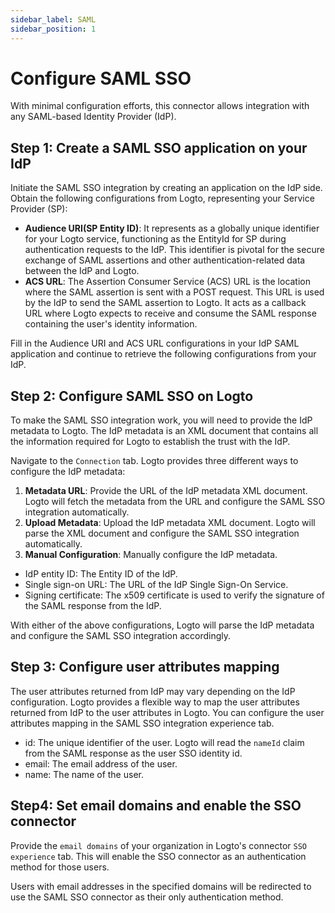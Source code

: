 ```yaml
---
sidebar_label: SAML
sidebar_position: 1
---
```


# Configure SAML SSO

With minimal configuration efforts, this connector allows integration with any SAML-based Identity Provider (IdP).

## Step 1: Create a SAML SSO application on your IdP

Initiate the SAML SSO integration by creating an application on the IdP side. Obtain the following configurations from Logto, representing your Service Provider (SP):

- **Audience URI(SP Entity ID)**: It represents as a globally unique identifier for your Logto service, functioning as the EntityId for SP during authentication requests to the IdP. This identifier is pivotal for the secure exchange of SAML assertions and other authentication-related data between the IdP and Logto.
- **ACS URL**: The Assertion Consumer Service (ACS) URL is the location where the SAML assertion is sent with a POST request. This URL is used by the IdP to send the SAML assertion to Logto. It acts as a callback URL where Logto expects to receive and consume the SAML response containing the user's identity information.

Fill in the Audience URI and ACS URL configurations in your IdP SAML application and continue to retrieve the following configurations from your IdP.

## Step 2: Configure SAML SSO on Logto

To make the SAML SSO integration work, you will need to provide the IdP metadata to Logto. The IdP metadata is an XML document that contains all the information required for Logto to establish the trust with the IdP.

Navigate to the `Connection` tab. Logto provides three different ways to configure the IdP metadata:

1. **Metadata URL**: Provide the URL of the IdP metadata XML document. Logto will fetch the metadata from the URL and configure the SAML SSO integration automatically.
2. **Upload Metadata**: Upload the IdP metadata XML document. Logto will parse the XML document and configure the SAML SSO integration automatically.
3. **Manual Configuration**: Manually configure the IdP metadata.

- IdP entity ID: The Entity ID of the IdP.
- Single sign-on URL: The URL of the IdP Single Sign-On Service.
- Signing certificate: The x509 certificate is used to verify the signature of the SAML response from the IdP.

With either of the above configurations, Logto will parse the IdP metadata and configure the SAML SSO integration accordingly.

## Step 3: Configure user attributes mapping

The user attributes returned from IdP may vary depending on the IdP configuration. Logto provides a flexible way to map the user attributes returned from IdP to the user attributes in Logto. You can configure the user attributes mapping in the SAML SSO integration experience tab.

- id: The unique identifier of the user. Logto will read the `nameId` claim from the SAML response as the user SSO identity id.
- email: The email address of the user.
- name: The name of the user.

## Step4: Set email domains and enable the SSO connector

Provide the `email domains` of your organization in Logto's connector `SSO experience` tab. This will enable the SSO connector as an authentication method for those users.

Users with email addresses in the specified domains will be redirected to use the SAML SSO connector as their only authentication method.
